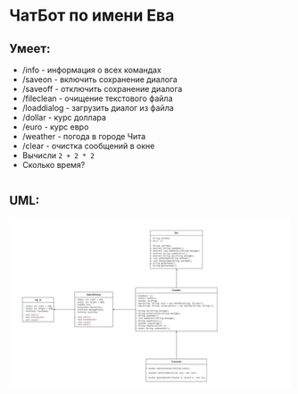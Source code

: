 #  ЧатБот по имени Ева
## Умеет:
- /info - информация о всех командах
- /saveon - включить сохранение диалога
- /saveoff - отключить сохранение диалога
- /fileclean - очищение текстового файла
- /loaddialog - загрузить диалог из файла 
- /dollar - курс доллара
- /euro - курс евро
- /weather - погода в городе Чита
- /clear - очистка сообщений в окне
- Вычисли `2 + 2 * 2`
- Сколько время?

```
```
## UML:
![](chatbotUML.drawio.png)

